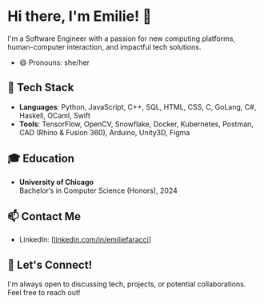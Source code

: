 # Hi there, I'm Emilie! 👋
I'm a Software Engineer with a passion for new computing platforms, human-computer interaction, and impactful tech solutions. 
- 😄 Pronouns: she/her

## 🔧 Tech Stack
- **Languages**: Python, JavaScript, C++, SQL, HTML, CSS, C, GoLang, C#, Haskell, OCaml, Swift
- **Tools**: TensorFlow, OpenCV, Snowflake, Docker, Kubernetes, Postman, CAD (Rhino & Fusion 360), Arduino, Unity3D, Figma

## 🎓 Education
- **University of Chicago**  
  Bachelor’s in Computer Science (Honors), 2024

## 📫 Contact Me
- LinkedIn: [[linkedin.com/in/emiliefaracci](https://www.linkedin.com/in/emilie-faracci/)]

## 👋 Let's Connect!
I'm always open to discussing tech, projects, or potential collaborations. Feel free to reach out!

<!--
- 🔭 I’m currently working on ...
- 🌱 I’m currently learning ...
- 👯 I’m looking to collaborate on ...
-->
